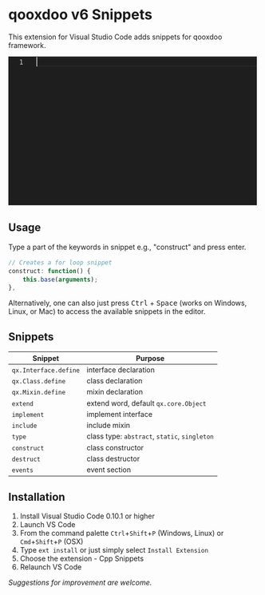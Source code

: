 # qooxdoo v6 Snippets
This extension for Visual Studio Code adds snippets for qooxdoo framework.

![create qooxdoo class](images/usage-example.gif)

## Usage
Type a part of the keywords in snippet e.g., "construct" and press enter.

```javascript
// Creates a for loop snippet
construct: function() {
    this.base(arguments);
}, 
```

Alternatively, one can also just press <kbd>Ctrl</kbd> + <kbd>Space</kbd> (works on Windows, Linux, or Mac) to access the available snippets in the editor.

## Snippets

| Snippet               | Purpose                                       |
| ----------------------| ----------------------------------------------|
| `qx.Interface.define` | interface declaration                         |
| `qx.Class.define`     | class declaration                             |
| `qx.Mixin.define`     | mixin declaration                             |
| `extend`              | extend word, default `qx.core.Object`         |
| `implement`           | implement interface                           |
| `include`             | include mixin                                 |
| `type`                | class type: `abstract`, `static`, `singleton` |
| `construct`           | class constructor                             |
| `destruct`            | class destructor                              |
| `events`              | event section                                 |

## Installation

1. Install Visual Studio Code 0.10.1 or higher
2. Launch VS Code
3. From the command palette `Ctrl`+`Shift`+`P` (Windows, Linux) or `Cmd`+`Shift`+`P` (OSX)
4. Type `ext install` or just simply select `Install Extension`
5. Choose the extension - Cpp Snippets
6. Relaunch VS Code


*Suggestions for improvement are welcome.*